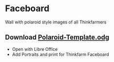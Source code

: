 Faceboard
=========

Wall with polaroid style images of all Thinkfarmers

## Download [Polaroid-Template.odg](https://github.com/thinkfarm/faceboard/blob/master/Polaroid-Template.odg)

-    Open with Libre Office
-    Add Portraits and print for Thinkfarm Faceboard
